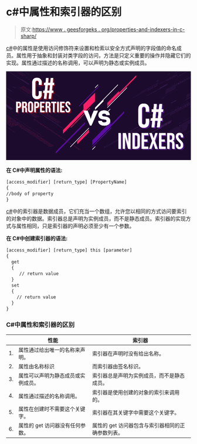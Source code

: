 # c#中属性和索引器的区别

> 原文:[https://www . geesforgeks . org/properties-and-indexers-in-c-sharp/](https://www.geeksforgeeks.org/difference-between-properties-and-indexers-in-c-sharp/)

[c#](https://www.geeksforgeeks.org/c-sharp-properties/)中的属性是使用访问修饰符来设置和检索以安全方式声明的字段值的命名成员。属性用于抽象和封装对类字段的访问，方法是只定义重要的操作并隐藏它们的实现。属性通过描述的名称调用，可以声明为静态或实例成员。

![Difference-Between-Properties-and-Indexers-in-CSharp](img/f3dd2c50c81a73391c66b45d2be2d4b4.png)

**在 C#中声明属性的语法:**

```
[access_modifier] [return_type] [PropertyName]  
{
//body of property
}

```

[c#](https://www.geeksforgeeks.org/c-sharp-indexers/)中的索引器是数据成员，它们充当一个数组，允许您以相同的方式访问要索引的对象中的数据。索引器总是声明为实例成员，而不是静态成员。索引器的实现方式与属性相同，只是索引器的声明必须至少有一个参数。

**在 C#中创建索引器的语法:**

```
[access_modifier] [return_type] this [parameter]
{
  get 
  {
     // return value
  }
  set 
  {
    // return value
  }
}

```

### C#中属性和索引器的区别

|  | 性能 | 索引器 |
| --- | --- | --- |
| 1. | 属性通过给出唯一的名称来声明。 | 索引器在声明时没有给出名称。 |
| 2. | 属性由名称标识 | 而索引器由签名标识。 |
| 3. | 属性可以声明为静态成员或实例成员。 | 索引器总是声明为实例成员，而不是静态成员。 |
| 4. | 属性通过描述的名称调用。 | 索引器是使用创建的对象的索引来调用的。 |
| 5. | 属性在创建时不需要这个关键字。 | 索引器在其关键字中需要这个关键字。 |
| 6. | 属性的 get 访问器没有任何参数。 | 属性的 get 访问器包含与索引器相同的正确参数列表。 |